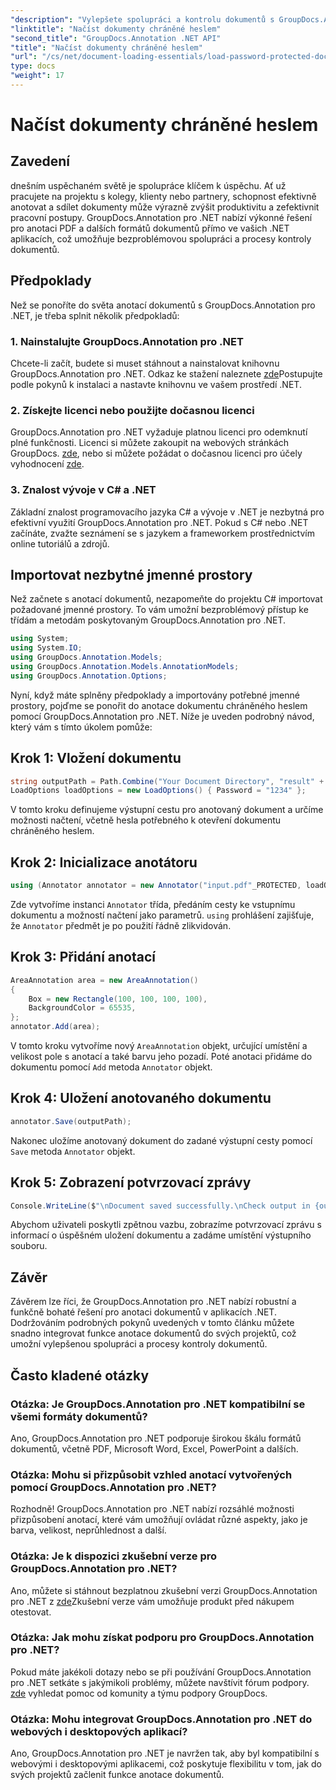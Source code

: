 ```yaml
---
"description": "Vylepšete spolupráci a kontrolu dokumentů s GroupDocs.Annotation pro .NET. Anotujte PDF a další soubory bez problémů ve svých .NET aplikacích."
"linktitle": "Načíst dokumenty chráněné heslem"
"second_title": "GroupDocs.Annotation .NET API"
"title": "Načíst dokumenty chráněné heslem"
"url": "/cs/net/document-loading-essentials/load-password-protected-documents/"
type: docs
"weight": 17
---
```


# Načíst dokumenty chráněné heslem

## Zavedení
dnešním uspěchaném světě je spolupráce klíčem k úspěchu. Ať už pracujete na projektu s kolegy, klienty nebo partnery, schopnost efektivně anotovat a sdílet dokumenty může výrazně zvýšit produktivitu a zefektivnit pracovní postupy. GroupDocs.Annotation pro .NET nabízí výkonné řešení pro anotaci PDF a dalších formátů dokumentů přímo ve vašich .NET aplikacích, což umožňuje bezproblémovou spolupráci a procesy kontroly dokumentů.
## Předpoklady
Než se ponoříte do světa anotací dokumentů s GroupDocs.Annotation pro .NET, je třeba splnit několik předpokladů:
### 1. Nainstalujte GroupDocs.Annotation pro .NET
Chcete-li začít, budete si muset stáhnout a nainstalovat knihovnu GroupDocs.Annotation pro .NET. Odkaz ke stažení naleznete [zde](https://releases.groupdocs.com/annotation/net/)Postupujte podle pokynů k instalaci a nastavte knihovnu ve vašem prostředí .NET.
### 2. Získejte licenci nebo použijte dočasnou licenci
GroupDocs.Annotation pro .NET vyžaduje platnou licenci pro odemknutí plné funkčnosti. Licenci si můžete zakoupit na webových stránkách GroupDocs. [zde](https://purchase.groupdocs.com/buy), nebo si můžete požádat o dočasnou licenci pro účely vyhodnocení [zde](https://purchase.groupdocs.com/temporary-license/).
### 3. Znalost vývoje v C# a .NET
Základní znalost programovacího jazyka C# a vývoje v .NET je nezbytná pro efektivní využití GroupDocs.Annotation pro .NET. Pokud s C# nebo .NET začínáte, zvažte seznámení se s jazykem a frameworkem prostřednictvím online tutoriálů a zdrojů.

## Importovat nezbytné jmenné prostory
Než začnete s anotací dokumentů, nezapomeňte do projektu C# importovat požadované jmenné prostory. To vám umožní bezproblémový přístup ke třídám a metodám poskytovaným GroupDocs.Annotation pro .NET.
```csharp
using System;
using System.IO;
using GroupDocs.Annotation.Models;
using GroupDocs.Annotation.Models.AnnotationModels;
using GroupDocs.Annotation.Options;
```

Nyní, když máte splněny předpoklady a importovány potřebné jmenné prostory, pojďme se ponořit do anotace dokumentu chráněného heslem pomocí GroupDocs.Annotation pro .NET. Níže je uveden podrobný návod, který vám s tímto úkolem pomůže:
## Krok 1: Vložení dokumentu
```csharp
string outputPath = Path.Combine("Your Document Directory", "result" + Path.GetExtension("input.pdf"));
LoadOptions loadOptions = new LoadOptions() { Password = "1234" };
```
V tomto kroku definujeme výstupní cestu pro anotovaný dokument a určíme možnosti načtení, včetně hesla potřebného k otevření dokumentu chráněného heslem.
## Krok 2: Inicializace anotátoru
```csharp
using (Annotator annotator = new Annotator("input.pdf"_PROTECTED, loadOptions))
```
Zde vytvoříme instanci `Annotator` třída, předáním cesty ke vstupnímu dokumentu a možností načtení jako parametrů. `using` prohlášení zajišťuje, že `Annotator` předmět je po použití řádně zlikvidován.
## Krok 3: Přidání anotací
```csharp
AreaAnnotation area = new AreaAnnotation()
{
    Box = new Rectangle(100, 100, 100, 100),
    BackgroundColor = 65535,
};
annotator.Add(area);
```
V tomto kroku vytvoříme nový `AreaAnnotation` objekt, určující umístění a velikost pole s anotací a také barvu jeho pozadí. Poté anotaci přidáme do dokumentu pomocí `Add` metoda `Annotator` objekt.
## Krok 4: Uložení anotovaného dokumentu
```csharp
annotator.Save(outputPath);
```
Nakonec uložíme anotovaný dokument do zadané výstupní cesty pomocí `Save` metoda `Annotator` objekt.
## Krok 5: Zobrazení potvrzovací zprávy
```csharp
Console.WriteLine($"\nDocument saved successfully.\nCheck output in {outputPath}.");
```
Abychom uživateli poskytli zpětnou vazbu, zobrazíme potvrzovací zprávu s informací o úspěšném uložení dokumentu a zadáme umístění výstupního souboru.

## Závěr
Závěrem lze říci, že GroupDocs.Annotation pro .NET nabízí robustní a funkčně bohaté řešení pro anotaci dokumentů v aplikacích .NET. Dodržováním podrobných pokynů uvedených v tomto článku můžete snadno integrovat funkce anotace dokumentů do svých projektů, což umožní vylepšenou spolupráci a procesy kontroly dokumentů.
## Často kladené otázky
### Otázka: Je GroupDocs.Annotation pro .NET kompatibilní se všemi formáty dokumentů?
Ano, GroupDocs.Annotation pro .NET podporuje širokou škálu formátů dokumentů, včetně PDF, Microsoft Word, Excel, PowerPoint a dalších.
### Otázka: Mohu si přizpůsobit vzhled anotací vytvořených pomocí GroupDocs.Annotation pro .NET?
Rozhodně! GroupDocs.Annotation pro .NET nabízí rozsáhlé možnosti přizpůsobení anotací, které vám umožňují ovládat různé aspekty, jako je barva, velikost, neprůhlednost a další.
### Otázka: Je k dispozici zkušební verze pro GroupDocs.Annotation pro .NET?
Ano, můžete si stáhnout bezplatnou zkušební verzi GroupDocs.Annotation pro .NET z [zde](https://releases.groupdocs.com/)Zkušební verze vám umožňuje produkt před nákupem otestovat.
### Otázka: Jak mohu získat podporu pro GroupDocs.Annotation pro .NET?
Pokud máte jakékoli dotazy nebo se při používání GroupDocs.Annotation pro .NET setkáte s jakýmikoli problémy, můžete navštívit fórum podpory. [zde](https://forum.groupdocs.com/c/annotation/10) vyhledat pomoc od komunity a týmu podpory GroupDocs.
### Otázka: Mohu integrovat GroupDocs.Annotation pro .NET do webových i desktopových aplikací?
Ano, GroupDocs.Annotation pro .NET je navržen tak, aby byl kompatibilní s webovými i desktopovými aplikacemi, což poskytuje flexibilitu v tom, jak do svých projektů začlenit funkce anotace dokumentů.